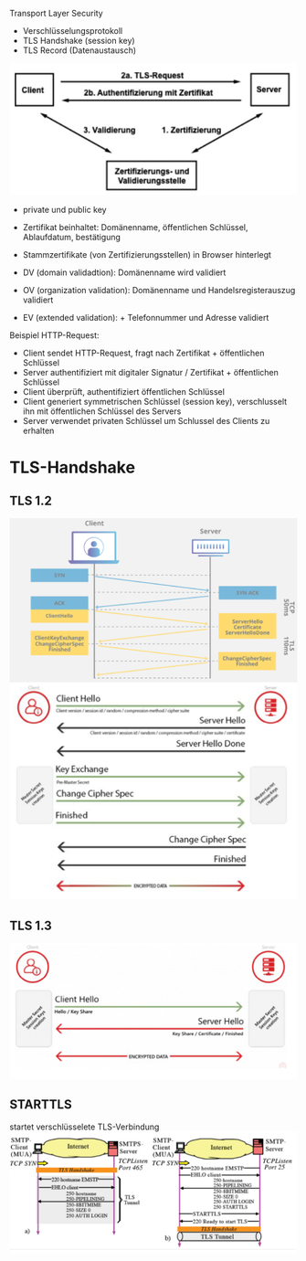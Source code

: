 Transport Layer Security

- Verschlüsselungsprotokoll
- TLS Handshake (session key)
- TLS Record (Datenaustausch)

![Pasted image 20230425170547](imgs/Pasted%20image%2020230425170547.png)

- private und public key
- Zertifikat beinhaltet: Domänenname, öffentlichen Schlüssel, Ablaufdatum, bestätigung
- Stammzertifikate (von Zertifizierungsstellen) in Browser hinterlegt

- DV (domain validadtion): Domänenname wird validiert
- OV (organization validation): Domänenname und Handelsregisterauszug validiert
- EV (extended validation): + Telefonnummer und Adresse validiert

Beispiel HTTP-Request:
- Client sendet HTTP-Request, fragt nach Zertifikat + öffentlichen Schlüssel
- Server authentifiziert mit digitaler Signatur / Zertifikat + öffentlichen Schlüssel
- Client überprüft, authentifiziert öffentlichen Schlüssel
- Client generiert symmetrischen Schlüssel (session key), verschlusselt ihn mit öffentlichen Schlüssel des Servers
- Server verwendet privaten Schlüssel um Schlussel des Clients zu erhalten

# TLS-Handshake
## TLS 1.2
![Pasted image 20230425172227](imgs/Pasted%20image%2020230425172227.png)
![Pasted image 20230425173252](imgs/Pasted%20image%2020230425173252.png)

## TLS 1.3
![Pasted image 20230425172235](imgs/Pasted%20image%2020230425172235.png)


## STARTTLS
startet verschlüsselete TLS-Verbindung
![Pasted image 20230425172504](imgs/Pasted%20image%2020230425172504.png)

